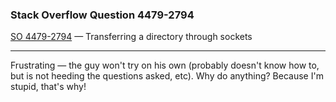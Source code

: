 ### Stack Overflow Question 4479-2794

[SO 4479-2794](http://stackoverflow.com/q/44792794) &mdash;
Transferring a directory through sockets

<hr>

Frustrating — the guy won't try on his own (probably doesn't know how
to, but is not heeding the questions asked, etc).
Why do anything?
Because I'm stupid, that's why!

